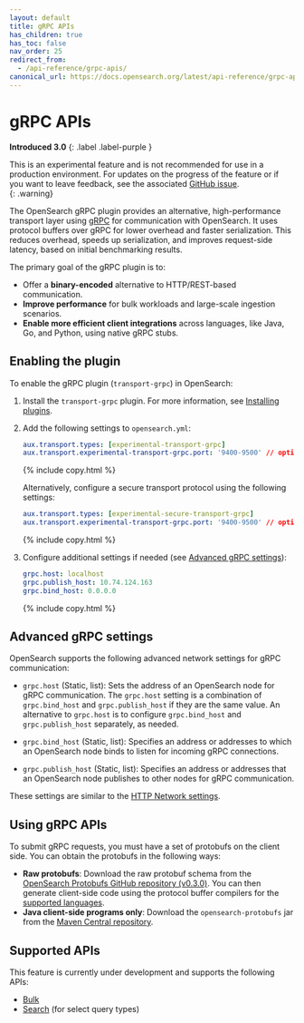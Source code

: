 ```yaml
---
layout: default
title: gRPC APIs
has_children: true
has_toc: false
nav_order: 25
redirect_from:
  - /api-reference/grpc-apis/
canonical_url: https://docs.opensearch.org/latest/api-reference/grpc-apis/index/
---
```


# gRPC APIs
**Introduced 3.0**
{: .label .label-purple }

This is an experimental feature and is not recommended for use in a production environment. For updates on the progress of the feature or if you want to leave feedback, see the associated [GitHub issue](https://github.com/opensearch-project/OpenSearch/issues/16787).    
{: .warning}

The OpenSearch gRPC plugin provides an alternative, high-performance transport layer using [gRPC](https://grpc.io/) for communication with OpenSearch. It uses protocol buffers over gRPC for lower overhead and faster serialization. This reduces overhead, speeds up serialization, and improves request-side latency, based on initial benchmarking results.

The primary goal of the gRPC plugin is to:

* Offer a **binary-encoded** alternative to HTTP/REST-based communication.  
* **Improve performance** for bulk workloads and large-scale ingestion scenarios.  
* **Enable more efficient client integrations** across languages, like Java, Go, and Python, using native gRPC stubs.

## Enabling the plugin

To enable the gRPC plugin (`transport-grpc`) in OpenSearch: 
1. Install the `transport-grpc` plugin. For more information, see [Installing plugins]({{site.url}}{{site.baseurl}}/install-and-configure/plugins/).  

1. Add the following settings to `opensearch.yml`:
    ```yaml
    aux.transport.types: [experimental-transport-grpc]
    aux.transport.experimental-transport-grpc.port: '9400-9500' // optional
    ```
    {% include copy.html %}

    Alternatively, configure a secure transport protocol using the following settings:
    ```yaml
    aux.transport.types: [experimental-secure-transport-grpc]
    aux.transport.experimental-transport-grpc.port: '9400-9500' // optional
    ```
    {% include copy.html %}

1. Configure additional settings if needed (see [Advanced gRPC settings](#advanced-grpc-settings)):
    ```yaml
    grpc.host: localhost
    grpc.publish_host: 10.74.124.163
    grpc.bind_host: 0.0.0.0
    ```
    {% include copy.html %}


## Advanced gRPC settings

OpenSearch supports the following advanced network settings for gRPC communication:

- `grpc.host` (Static, list): Sets the address of an OpenSearch node for gRPC communication. The `grpc.host` setting is a combination of `grpc.bind_host` and `grpc.publish_host` if they are the same value. An alternative to `grpc.host` is to configure `grpc.bind_host` and `grpc.publish_host` separately, as needed. 

- `grpc.bind_host` (Static, list): Specifies an address or addresses to which an OpenSearch node binds to listen for incoming gRPC connections. 

- `grpc.publish_host` (Static, list): Specifies an address or addresses that an OpenSearch node publishes to other nodes for gRPC communication.

These settings are similar to the [HTTP Network settings]({{site.url}}{{site.baseurl}}/install-and-configure/configuring-opensearch/network-settings/#advanced-http-settings).

## Using gRPC APIs

To submit gRPC requests, you must have a set of protobufs on the client side. You can obtain the protobufs in the following ways:

- **Raw protobufs**: Download the raw protobuf schema from the [OpenSearch Protobufs GitHub repository (v0.3.0)](https://github.com/opensearch-project/opensearch-protobufs). You can then generate client-side code using the protocol buffer compilers for the [supported languages](https://grpc.io/docs/languages/). 
- **Java client-side programs only**: Download the `opensearch-protobufs` jar from the [Maven Central repository](https://repo1.maven.org/maven2/org/opensearch/protobufs/0.3.0).

## Supported APIs

This feature is currently under development and supports the following APIs:

- [Bulk]({{site.url}}{{site.baseurl}}/api-reference/grpc-apis/bulk/)
- [Search]({{site.url}}{{site.baseurl}}/api-reference/grpc-apis/search/) (for select query types)
